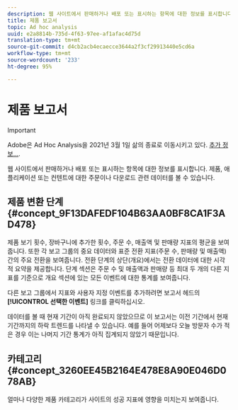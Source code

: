 ```yaml
---
description: 웹 사이트에서 판매하거나 배포 또는 표시하는 항목에 대한 정보를 표시합니다. 제품, 애플리케이션 또는 컨텐트에 대한 주문이나 다운로드 관련 데이터를 볼 수 있습니다.
title: 제품 보고서
topic: Ad hoc analysis
uuid: e2a8814b-735d-4f63-97ee-af1afac4d75d
translation-type: tm+mt
source-git-commit: d4cb2acb4ecaecce3644a2f3cf29913440e5cd6a
workflow-type: tm+mt
source-wordcount: '233'
ht-degree: 95%

---
```



# 제품 보고서

>[!IMPORTANT]
>
>Adobe은 Ad Hoc Analysis을 2021년 3월 1일 삶의 종료로 이동시키고 있다. [추가 정보...](https://adobe.ly/discoverworkspace).

웹 사이트에서 판매하거나 배포 또는 표시하는 항목에 대한 정보를 표시합니다. 제품, 애플리케이션 또는 컨텐트에 대한 주문이나 다운로드 관련 데이터를 볼 수 있습니다.

## 제품 변환 단계 {#concept_9F13DAFEDF104B63AA0BF8CA1F3AD478}

제품 보기 횟수, 장바구니에 추가한 횟수, 주문 수, 매출액 및 판매량 지표의 평균을 보여줍니다. 또한 각 보고 그룹의 중요 데이터와 표준 전환 지표(주문 수, 판매량 및 매출액) 간의 주요 전환을 보여줍니다. 전환 단계의 상단(개요)에서는 전환 데이터에 대한 시각적 요약을 제공합니다. 단계 섹션은 주문 수 및 매출액과 판매량 등 최대 두 개의 다른 지표를 기준으로 개요 섹션에 있는 모든 이벤트에 대한 통계를 보여줍니다.

<!-- 

c_reports_products_conv_funnel.xml

 -->

다른 보고 그룹에서 지표와 사용자 지정 이벤트를 추가하려면 보고서 헤드의 **[!UICONTROL 선택한 이벤트]** 링크를 클릭하십시오.

데이터를 볼 때 현재 기간이 아직 완료되지 않았으므로 이 보고서는 이전 기간에서 현재 기간까지의 하락 트렌드를 나타낼 수 있습니다. 예를 들어 어제보다 오늘 방문자 수가 적은 경우 이는 나머지 기간 통계가 아직 집계되지 않았기 때문입니다.

## 카테고리 {#concept_3260EE45B2164E478E8A90E046D078AB}

<!-- 

c_reports_categories.xml

 -->

얼마나 다양한 제품 카테고리가 사이트의 성공 지표에 영향을 미치는지 보여줍니다.
